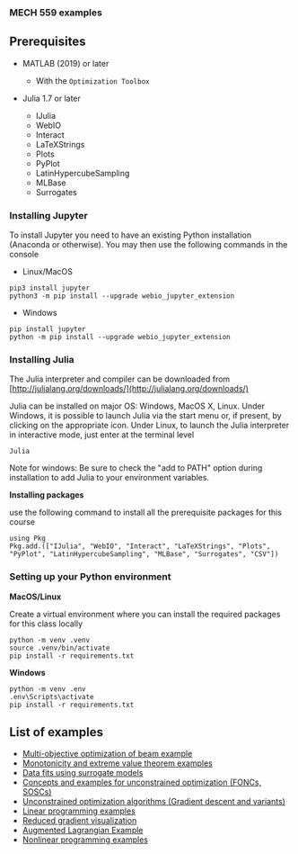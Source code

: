 ### MECH 559 examples

## Prerequisites
- MATLAB (2019) or later
	- With the ``Optimization Toolbox``

- Julia 1.7 or later
	- IJulia
	- WebIO
	- Interact
	- LaTeXStrings
	- Plots
	- PyPlot
	- LatinHypercubeSampling
	- MLBase
	- Surrogates

### Installing Jupyter

To install Jupyter you need to have an existing Python installation (Anaconda or otherwise). You may then use the following commands in the console

* Linux/MacOS
```
pip3 install jupyter
python3 -m pip install --upgrade webio_jupyter_extension
```

* Windows
```
pip install jupyter
python -m pip install --upgrade webio_jupyter_extension
```

### Installing Julia

The Julia interpreter and compiler can be downloaded from [http://julialang.org/downloads/](http://julialang.org/downloads/)  

Julia can be installed on major OS: Windows, MacOS X, Linux. Under Windows, it is possible to launch Julia via the start menu or, if present, by clicking on the appropriate icon. Under Linux, to launch the Julia interpreter in interactive mode, just enter at the terminal level

```
Julia
```

Note for windows: Be sure to check the "add to PATH" option during installation to add Julia to your environment variables.

**Installing packages**

use the following command to install all the prerequisite packages for this course

```
using Pkg
Pkg.add.(["IJulia", "WebIO", "Interact", "LaTeXStrings", "Plots", "PyPlot", "LatinHypercubeSampling", "MLBase", "Surrogates", "CSV"])
```

### Setting up your Python environment

**MacOS/Linux**

Create a virtual environment where you can install the required packages for this class locally

```
python -m venv .venv
source .venv/bin/activate
pip install -r requirements.txt
```

**Windows**
```
python -m venv .env
.env\Scripts\activate
pip install -r requirements.txt
```

## List of examples
- [Multi-objective optimization of beam example](./1_Beam_example/) 
- [Monotonicity and extreme value theorem examples](./2_monotonicity_boundedness/) 
- [Data fits using surrogate models](./3_data_fits/) 
- [Concepts and examples for unconstrained optimization (FONCs, SOSCs)](./4_unconstrained/) 
- [Unconstrained optimization algorithms (Gradient descent and variants)](./5_unconstrained_algorithms/)
- [Linear programming examples](./6_linear_programming/) 
- [Reduced gradient visualization](<./Reduced Gradient/>) 
- [Augmented Lagrangian Example](./AUgmentedLagrangianExample/) 
- [Nonlinear programming examples](./NLPexample/) 